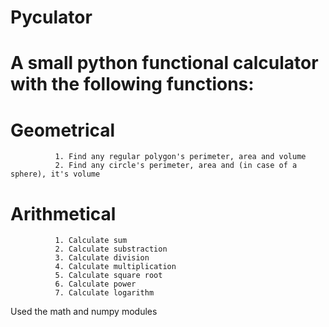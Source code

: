 
# Pyculator
A small python functional calculator with the following functions:
=============

Geometrical
=============
              1. Find any regular polygon's perimeter, area and volume
              2. Find any circle's perimeter, area and (in case of a sphere), it's volume
Arithmetical
=============
              1. Calculate sum
              2. Calculate substraction
              3. Calculate division
              4. Calculate multiplication
              5. Calculate square root
              6. Calculate power
              7. Calculate logarithm
          

Used the math and numpy modules
